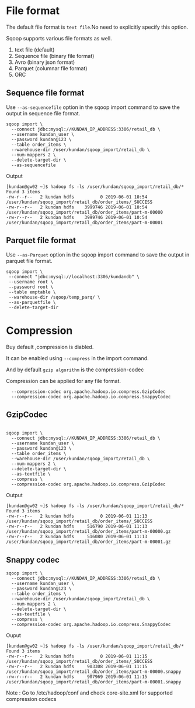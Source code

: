# File format

The default file format is `text file`.No need to explicitly specify this option.

Sqoop supports various file formats as well.

1. text file (default)
2. Sequence file (binary file format)
3. Avro (binary json format)
4. Parquet (columnar file format)
5. ORC


## Sequence file format

Use `--as-sequencefile` option in the sqoop import command to save the output in sequence file format.

```
sqoop import \
  --connect jdbc:mysql://KUNDAN_IP_ADDRESS:3306/retail_db \
  --username kundan_user \
  --password kundan@123 \
  --table order_items \
  --warehouse-dir /user/kundan/sqoop_import/retail_db \
  --num-mappers 2 \
  --delete-target-dir \
  --as-sequencefile
```

Output 

```
[kundan@gw02 ~]$ hadoop fs -ls /user/kundan/sqoop_import/retail_db/*
Found 3 items
-rw-r--r--   2 kundan hdfs          0 2019-06-01 10:54 /user/kundan/sqoop_import/retail_db/order_items/_SUCCESS
-rw-r--r--   2 kundan hdfs    3999746 2019-06-01 10:54 /user/kundan/sqoop_import/retail_db/order_items/part-m-00000
-rw-r--r--   2 kundan hdfs    3999746 2019-06-01 10:54 /user/kundan/sqoop_import/retail_db/order_items/part-m-00001

```

## Parquet file format

Use `--as-Parquet` option in the sqoop import command to save the output in parquet file format.

```
sqoop import \
 --connect "jdbc:mysql://localhost:3306/kundandb" \
 --username root \
 --password root \
 --table emptable \
 --warehouse-dir /sqoop/temp_parq/ \
 --as-parquetfile \
 --delete-target-dir
```

# Compression


Buy default ,compression is diabled.

It can be enabled using `--compress` in the import command.

And by default `gzip algorithm` is the compression-codec

Compression can be applied for any file format.

```
  --compression-codec org.apache.hadoop.io.compress.GzipCodec
  --compression-codec org.apache.hadoop.io.compress.SnappyCodec
```

## GzipCodec

```

sqoop import \
  --connect jdbc:mysql://KUNDAN_IP_ADDRESS:3306/retail_db \
  --username kundan_user \
  --password kundan@123 \
  --table order_items \
  --warehouse-dir /user/kundan/sqoop_import/retail_db \
  --num-mappers 2 \
  --delete-target-dir \
  --as-textfile \
  --compress \
  --compression-codec org.apache.hadoop.io.compress.GzipCodec

```
Output

```
[kundan@gw02 ~]$ hadoop fs -ls /user/kundan/sqoop_import/retail_db/*
Found 3 items
-rw-r--r--   2 kundan hdfs          0 2019-06-01 11:13 /user/kundan/sqoop_import/retail_db/order_items/_SUCCESS
-rw-r--r--   2 kundan hdfs     516790 2019-06-01 11:13 /user/kundan/sqoop_import/retail_db/order_items/part-m-00000.gz
-rw-r--r--   2 kundan hdfs     516080 2019-06-01 11:13 /user/kundan/sqoop_import/retail_db/order_items/part-m-00001.gz
```

## Snappy codec

```
sqoop import \
  --connect jdbc:mysql://KUNDAN_IP_ADDRESS:3306/retail_db \
  --username kundan_user \
  --password kundan@123 \
  --table order_items \
  --warehouse-dir /user/kundan/sqoop_import/retail_db \
  --num-mappers 2 \
  --delete-target-dir \
  --as-textfile \
  --compress \
  --compression-codec org.apache.hadoop.io.compress.SnappyCodec
```

Ouput

```
[kundan@gw02 ~]$ hadoop fs -ls /user/kundan/sqoop_import/retail_db/*
Found 3 items
-rw-r--r--   2 kundan hdfs          0 2019-06-01 11:15 /user/kundan/sqoop_import/retail_db/order_items/_SUCCESS
-rw-r--r--   2 kundan hdfs     903308 2019-06-01 11:15 /user/kundan/sqoop_import/retail_db/order_items/part-m-00000.snappy
-rw-r--r--   2 kundan hdfs     907969 2019-06-01 11:15 /user/kundan/sqoop_import/retail_db/order_items/part-m-00001.snappy

```
  
Note : Go to /etc/hadoop/conf and check core-site.xml for supported compression codecs